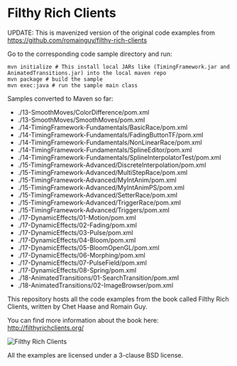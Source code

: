 # Filthy Rich Clients

UPDATE: This is mavenized version of the original code 
examples from https://github.com/romainguy/filthy-rich-clients

Go to the corresponding code sample directory and run:

    mvn initialize # This install local JARs like (TimingFramework.jar and AnimatedTransitions.jar) into the local maven repo
    mvn package # build the sample
    mvn exec:java # run the sample main class
    
    
Samples converted to Maven so far:

* ./13-SmoothMoves/ColorDifference/pom.xml
* ./13-SmoothMoves/SmoothMoves/pom.xml
* ./14-TimingFramework-Fundamentals/BasicRace/pom.xml
* ./14-TimingFramework-Fundamentals/FadingButtonTF/pom.xml
* ./14-TimingFramework-Fundamentals/NonLinearRace/pom.xml
* ./14-TimingFramework-Fundamentals/SplineEditor/pom.xml
* ./14-TimingFramework-Fundamentals/SplineInterpolatorTest/pom.xml
* ./15-TimingFramework-Advanced/DiscreteInterpolation/pom.xml
* ./15-TimingFramework-Advanced/MultiStepRace/pom.xml
* ./15-TimingFramework-Advanced/MyIntAnim/pom.xml
* ./15-TimingFramework-Advanced/MyIntAnimPS/pom.xml
* ./15-TimingFramework-Advanced/SetterRace/pom.xml
* ./15-TimingFramework-Advanced/TriggerRace/pom.xml
* ./15-TimingFramework-Advanced/Triggers/pom.xml
* ./17-DynamicEffects/01-Motion/pom.xml
* ./17-DynamicEffects/02-Fading/pom.xml
* ./17-DynamicEffects/03-Pulse/pom.xml
* ./17-DynamicEffects/04-Bloom/pom.xml
* ./17-DynamicEffects/05-BloomOpenGL/pom.xml
* ./17-DynamicEffects/06-Morphing/pom.xml
* ./17-DynamicEffects/07-PulseField/pom.xml
* ./17-DynamicEffects/08-Spring/pom.xml
* ./18-AnimatedTransitions/01-SearchTransition/pom.xml
* ./18-AnimatedTransitions/02-ImageBrowser/pom.xml



This repository hosts all the code examples from the
book called Filthy Rich Clients, written by Chet Haase
and Romain Guy.

You can find more information about the book here:
http://filthyrichclients.org/

![Filthy Rich Clients](http://filthyrichclients.org/images/book.png)

All the examples are licensed under a 3-clause BSD
license.
